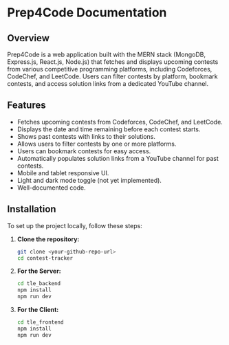 # Prep4Code Documentation

## Overview

Prep4Code is a web application built with the MERN stack (MongoDB, Express.js, React.js, Node.js) that fetches and displays upcoming contests from various competitive programming platforms, including Codeforces, CodeChef, and LeetCode. Users can filter contests by platform, bookmark contests, and access solution links from a dedicated YouTube channel.

## Features

- Fetches upcoming contests from Codeforces, CodeChef, and LeetCode.
- Displays the date and time remaining before each contest starts.
- Shows past contests with links to their solutions.
- Allows users to filter contests by one or more platforms.
- Users can bookmark contests for easy access.
- Automatically populates solution links from a YouTube channel for past contests.
- Mobile and tablet responsive UI.
- Light and dark mode toggle (not yet implemented).
- Well-documented code.

## Installation

To set up the project locally, follow these steps:

1. **Clone the repository:**
   ```bash
   git clone <your-github-repo-url>
   cd contest-tracker

2. **For the Server:**
   ```bash
   cd tle_backend
   npm install
   npm run dev

3. **For the Client:**
   ```bash
   cd tle_frontend
   npm install
   npm run dev

